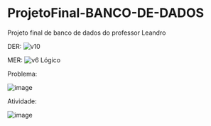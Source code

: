 # ProjetoFinal-BANCO-DE-DADOS
 Projeto final de banco de dados do professor Leandro

DER:
![v10](https://user-images.githubusercontent.com/67654551/144717803-ea1866aa-3745-4d78-9b4d-2492c0f24d5d.jpg)

MER:
![v6 Lógico](https://user-images.githubusercontent.com/67654551/144717807-bcacf025-4a1e-4084-8261-705d06338d2a.jpg)

Problema: 

![image](https://user-images.githubusercontent.com/67654551/144717839-4b9c3a71-ff01-4286-8fa8-82f5cb08849b.png)


Atividade:

![image](https://user-images.githubusercontent.com/67654551/144717851-580cbdf0-b713-4ce2-a518-82d8b7dfb7d3.png)

